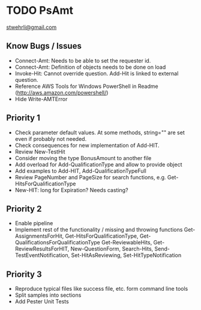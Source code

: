 # TODO PsAmt
stwehrli@gmail.com

## Know Bugs / Issues
- Connect-Amt: Needs to be able to set the requester id.
- Connect-Amt: Definition of objects needs to be done on load
- Invoke-Hit: Cannot override question. Add-Hit is linked to external question.
- Reference AWS Tools for Windows PowerShell in Readme (http://aws.amazon.com/powershell/)
- Hide Write-AMTError

## Priority 1
- Check parameter default values. At some methods, string="" are set even if probably not needed.
- Check consequences for new implementation of Add-HIT. 
- Review New-TestHit
- Consider moving the type BonusAmount to another file
- Add overload for Add-QualificationType and allow to provide object
- Add examples to Add-HIT, Add-QualificationTypeFull
- Review PageNumber and PageSize for search functions, e.g.  Get-HitsForQualificationType
- New-HIT: long for Expiration? Needs casting?

## Priority 2
- Enable pipeline
- Implement rest of the functionality / missing and throwing functions
  Get-AssignmentsForHit, Get-HitsForQualificationType, Get-QualificationsForQualificationType
  Get-ReviewableHits, Get-ReviewResultsForHIT, New-QuestionForm,
  Search-Hits, Send-TestEventNotification, Set-HitAsReviewing, Set-HitTypeNotification

## Priority 3
- Reproduce typical files like success file, etc. form command line tools
- Split samples into sections
- Add Pester Unit Tests



